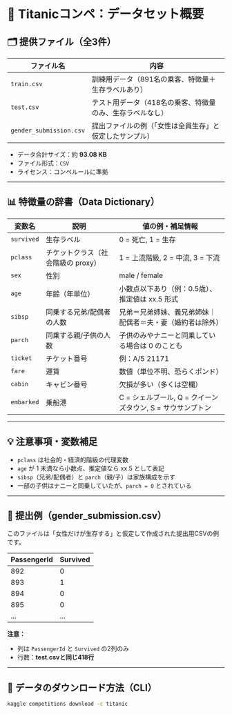 # 📂 Titanicコンペ：データセット概要

## 🗂️ 提供ファイル（全3件）

| ファイル名               | 内容                                                                 |
|--------------------------|----------------------------------------------------------------------|
| `train.csv`              | 訓練用データ（891名の乗客、特徴量＋生存ラベルあり）                  |
| `test.csv`               | テスト用データ（418名の乗客、特徴量のみ、生存ラベルなし）            |
| `gender_submission.csv`  | 提出ファイルの例（「女性は全員生存」と仮定したサンプル）             |

- データ合計サイズ：約 **93.08 KB**
- ファイル形式：`CSV`
- ライセンス：コンペルールに準拠

---

## 📊 特徴量の辞書（Data Dictionary）

| 変数名        | 説明                             | 値の例・補足情報                                  |
|---------------|----------------------------------|--------------------------------------------------|
| `survived`    | 生存ラベル                        | 0 = 死亡, 1 = 生存                                 |
| `pclass`      | チケットクラス（社会階級の proxy） | 1 = 上流階級, 2 = 中流, 3 = 下流                  |
| `sex`         | 性別                              | male / female                                    |
| `age`         | 年齢（年単位）                    | 小数点以下あり（例：0.5歳）、推定値は xx.5 形式     |
| `sibsp`       | 同乗する兄弟/配偶者の人数         | 兄弟＝兄弟姉妹、義兄弟姉妹｜配偶者＝夫・妻（婚約者は除外） |
| `parch`       | 同乗する親/子供の人数             | 子供のみやナニーと同乗している場合は 0 のことも   |
| `ticket`      | チケット番号                      | 例：A/5 21171                                     |
| `fare`        | 運賃                              | 数値（単位不明、恐らくポンド）                   |
| `cabin`       | キャビン番号                      | 欠損が多い（多くは空欄）                          |
| `embarked`    | 乗船港                            | C = シェルブール, Q = クイーンズタウン, S = サウサンプトン |

---

## 💡 注意事項・変数補足

- `pclass` は社会的・経済的階級の代理変数
- `age` が 1 未満なら小数点、推定値なら xx.5 として表記
- `sibsp`（兄弟/配偶者）と `parch`（親/子）は家族構成を示す
- 一部の子供はナニーと同乗していたが、`parch = 0` とされている

---

## 📄 提出例（gender_submission.csv）

このファイルは「女性だけが生存する」と仮定して作成された提出用CSVの例です。

| PassengerId | Survived |
|-------------|----------|
| 892         | 0        |
| 893         | 1        |
| 894         | 0        |
| 895         | 0        |
| ...         | ...      |

**注意：**
- 列は `PassengerId` と `Survived` の2列のみ
- 行数：**test.csvと同じ418行**

---

## 🔧 データのダウンロード方法（CLI）

```bash
kaggle competitions download -c titanic
